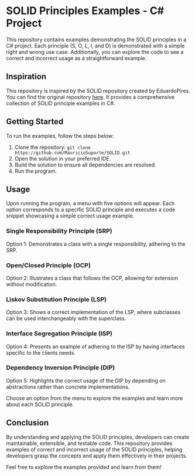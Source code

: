 # SOLID Principles Examples - C# Project

This repository contains examples demonstrating the SOLID principles in a C# project. Each principle (S, O, L, I, and D) is demonstrated with a simple right and wrong use case. Additionally, you can explore the code to see a correct and incorrect usage as a straightforward example.

## Inspiration

This repository is inspired by the SOLID repository created by EduardoPires. You can find the original repository [here](https://github.com/EduardoPires/SOLID). It provides a comprehensive collection of SOLID principle examples in C#.

## Getting Started

To run the examples, follow the steps below:

1. Clone the repository: `git clone https://github.com/MauricioSuporte/SOLID.git`
2. Open the solution in your preferred IDE.
3. Build the solution to ensure all dependencies are resolved.
4. Run the program.

## Usage

Upon running the program, a menu with five options will appear. Each option corresponds to a specific SOLID principle and executes a code snippet showcasing a simple correct usage example.

### Single Responsibility Principle (SRP)

Option 1: Demonstrates a class with a single responsibility, adhering to the SRP.

### Open/Closed Principle (OCP)

Option 2: Illustrates a class that follows the OCP, allowing for extension without modification.

### Liskov Substitution Principle (LSP)

Option 3: Shows a correct implementation of the LSP, where subclasses can be used interchangeably with the superclass.

### Interface Segregation Principle (ISP)

Option 4: Presents an example of adhering to the ISP by having interfaces specific to the clients needs.

### Dependency Inversion Principle (DIP)

Option 5: Highlights the correct usage of the DIP by depending on abstractions rather than concrete implementations.

Choose an option from the menu to explore the examples and learn more about each SOLID principle.

## Conclusion

By understanding and applying the SOLID principles, developers can create maintainable, extensible, and testable code. This repository provides examples of correct and incorrect usage of the SOLID principles, helping developers grasp the concepts and apply them effectively in their projects.

Feel free to explore the examples provided and learn from them!

